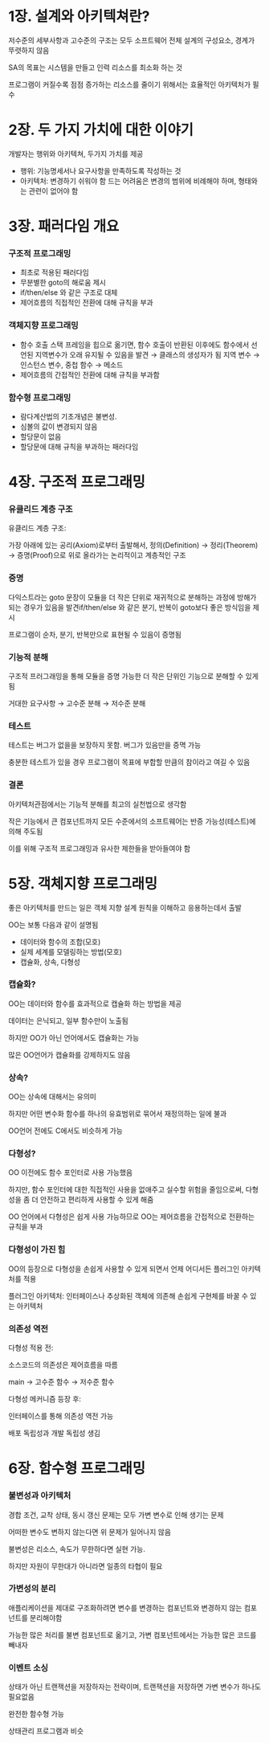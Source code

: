 # 1장. 설계와 아키텍쳐란?

저수준의 세부사항과 고수준의 구조는 모두 소프트웨어 전체 설계의 구성요소, 경계가 뚜렷하지 않음

SA의 목표는 시스템을 만들고 인력 리소스를 최소화 하는 것

프로그램이 커질수록 점점 증가하는 리소스를 줄이기 위해서는 효율적인 아키텍처가 필수

# 2장. 두 가지 가치에 대한 이야기

개발자는 행위와 아키텍쳐, 두가지 가치를 제공

-   행위:
    기능명세서나 요구사항을 만족하도록 작성하는 것
-   아키텍처:
    변경하기 쉬워야 함
    드는 어려움은 변경의 범위에 비례해야 하며, 형태와는 관련이 없어야 함

# 3장. 패러다임 개요

### 구조적 프로그래밍

-   최초로 적용된 패러다임
-   무분별한 goto의 해로움 제시
-   if/then/else 와 같은 구조로 대체
-   제어흐름의 직접적인 전환에 대해 규칙을 부과

### 객체지향 프로그래밍

-   함수 호출 스택 프레임을 힙으로 옮기면, 함수 호출이 반환된 이후에도 함수에서 선언된 지역변수가 오래 유지될 수 있음을 발견
    → 클래스의 생성자가 됨
    지역 변수 → 인스턴스 변수, 중첩 함수 → 메소드
-   제어흐름의 간접적인 전환에 대해 규칙을 부과함

### 함수형 프로그래밍

-   람다계산법의 기초개념은 불변성.
-   심볼의 값이 변경되지 않음
-   할당문이 없음
-   할당문에 대해 규칙을 부과하는 패러다임

# 4장. 구조적 프로그래밍

### 유클리드 계층 구조

유클리드 계층 구조:

가장 아래에 있는 공리(Axiom)로부터 출발해서, 정의(Definition) → 정리(Theorem) → 증명(Proof)으로 위로 올라가는 논리적이고 계층적인 구조

### 증명

다익스트라는 goto 문장이 모듈을 더 작은 단위로 재귀적으로 분해하는 과정에 방해가 되는 경우가 있음을 발견if/then/else 와 같은 분기, 반복이 goto보다 좋은 방식임을 제시

프로그램이 순차, 분기, 반복만으로 표현될 수 있음이 증명됨

### 기능적 분해

구조적 프러그래밍을 통해 모듈을 증명 가능한 더 작은 단위인 기능으로 분해할 수 있게 됨

거대한 요구사항 → 고수준 분해 → 저수준 분해

### 테스트

테스트는 버그가 없을을 보장하지 못함. 버그가 있음만을 증멱 가능

충분한 테스트가 있을 경우 프로그램이 목표에 부합할 만큼의 참이라고 여길 수 있음

### 결론

아키텍처관점에서는 기능적 분해를 최고의 실천법으로 생각함

작은 기능에서 큰 컴포넌트까지 모든 수준에서의 소프트웨어는 반증 가능성(테스트)에 의해 주도됨

이를 위해 구조적 프로그래밍과 유사한 제한들을 받아들여야 함

# 5장. 객체지향 프로그래밍

좋은 아키텍처를 만드는 일은 객체 지향 설계 원칙을 이해하고 응용하는데서 출발

OO는 보통 다음과 같이 설명됨

-   데이터와 함수의 조합(모호)
-   실제 세계를 모델링하는 방법(모호)
-   캡슐화, 상속, 다형성

### 캡슐화?

OO는 데이터와 함수를 효과적으로 캡슐화 하는 방법을 제공

데이터는 은닉되고, 일부 함수만이 노출됨

하지만 OO가 아닌 언어에서도 캡슐화는 가능

많은 OO언어가 캡슐화를 강제하지도 않음

### 상속?

OO는 상속에 대해서는 유의미

하지만 어떤 변수화 함수를 하나의 유효범위로 묶어서 재정의하는 일에 불과

OO언어 전에도 C에서도 비슷하게 가능

### **다형성?**

OO 이전에도 함수 포인터로 사용 가능했음

하지만, 함수 포인터에 대한 직접적인 사용을 없애주고 실수할 위험을 줄임으로써, 다형성을 좀 더 안전하고 편리하게 사용할 수 있게 해줌

OO 언어에서 다형성은 쉽게 사용 가능하므로 OO는 제어흐름을 간접적으로 전환하는 규칙을 부과

### **다형성이 가진 힘**

OO의 등장으로 다형성을 손쉽게 사용할 수 있게 되면서 언제 어디서든 플러그인 아키텍처를 적용

플러그인 아키텍처:
인터페이스나 추상화된 객체에 의존해 손쉽게 구현체를 바꿀 수 있는 아키텍처

### **의존성 역전**

다형성 적용 전:

소스코드의 의존성은 제어흐름을 따름

main → 고수준 함수 → 저수준 함수

다형성 메커니즘 등장 후:

인터페이스를 통해 의존성 역전 가능

배포 독립성과 개발 독립성 생김

# **6장. 함수형 프로그래밍**

### 불변성과 아키텍처

경합 조건, 교착 상태, 동시 갱신 문제는 모두 가변 변수로 인해 생기는 문제

어떠한 변수도 변하지 않는다면 위 문제가 일어나지 않음

불변성은 리소스, 속도가 무한하다면 실현 가능.

하지만 자원이 무한대가 아니라면 일종의 타협이 필요

### **가변성의 분리**

애플리케이션을 제대로 구조화하려면 변수를 변경하는 컴포넌트와 변경하지 않는 컴포넌트를 분리해야함

가능한 많은 처리를 불변 컴포넌트로 옮기고, 가변 컴포넌트에서는 가능한 많은 코드를 빼내자

### **이벤트 소싱**

상태가 아닌 트랜잭션을 저장하자는 전략이며, 트랜잭션을 저장하면 가변 변수가 하나도 필요없음

완전한 함수형 가능

상태관리 프로그램과 비슷
